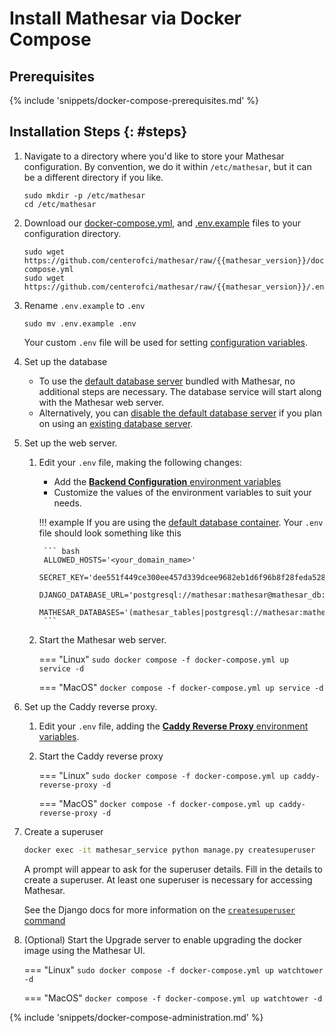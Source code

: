 # Install Mathesar via Docker Compose

## Prerequisites

{% include 'snippets/docker-compose-prerequisites.md' %}

## Installation Steps {: #steps}

1. Navigate to a directory where you'd like to store your Mathesar configuration. By convention, we do it within `/etc/mathesar`, but it can be a different directory if you like.

    ```
    sudo mkdir -p /etc/mathesar
    cd /etc/mathesar
    ```

1. Download our [docker-compose.yml](https://github.com/centerofci/mathesar/raw/{{mathesar_version}}/docker-compose.yml), and [.env.example](https://github.com/centerofci/mathesar/raw/{{mathesar_version}}/.env.example) files to your configuration directory.

    ```
    sudo wget https://github.com/centerofci/mathesar/raw/{{mathesar_version}}/docker-compose.yml
    sudo wget https://github.com/centerofci/mathesar/raw/{{mathesar_version}}/.env.example
    ```

1. Rename `.env.example` to `.env`

    ```
    sudo mv .env.example .env
    ```

    Your custom `.env` file will be used for setting [configuration variables](../../configuration/env-variables.md).

1. Set up the database
    - To use the [default database server](../../configuration/customize-docker-compose#default-db) bundled with Mathesar, no additional steps are necessary. The database service will start along with the Mathesar web server.
    - Alternatively, you can [disable the default database server](../../configuration/customize-docker-compose.md#disable-db-service) if you plan on using an [existing database server](../../configuration/connect-to-existing-db.md).

1. Set up the web server.

    1. Edit your `.env` file, making the following changes:

        - Add the [**Backend Configuration** environment variables](../../configuration/env-variables.md#backend)
        - Customize the values of the environment variables to suit your needs.

        !!! example
            If you are using the [default database container](../../configuration/customize-docker-compose#default-db). Your `.env` file should look something like this
            
            ``` bash
            ALLOWED_HOSTS='<your_domain_name>'
            SECRET_KEY='dee551f449ce300ee457d339dcee9682eb1d6f96b8f28feda5283aaa1a21'
            DJANGO_DATABASE_URL='postgresql://mathesar:mathesar@mathesar_db:5432/mathesar_django'
            MATHESAR_DATABASES='(mathesar_tables|postgresql://mathesar:mathesar@mathesar_db:5432/mathesar)'
            ```

    1. Start the Mathesar web server.

        === "Linux"
            ```
            sudo docker compose -f docker-compose.yml up service -d
            ```

        === "MacOS"
            ```
            docker compose -f docker-compose.yml up service -d
            ```

1. Set up the Caddy reverse proxy.

    1. Edit your `.env` file, adding the [**Caddy Reverse Proxy** environment variables](../../configuration/env-variables.md#caddy).
    
    1. Start the Caddy reverse proxy

        === "Linux"
            ```
            sudo docker compose -f docker-compose.yml up caddy-reverse-proxy -d
            ```

        === "MacOS"
            ```
            docker compose -f docker-compose.yml up caddy-reverse-proxy -d
            ```

1. Create a superuser

    ```bash
    docker exec -it mathesar_service python manage.py createsuperuser
    ```

    A prompt will appear to ask for the superuser details. Fill in the details to create a superuser. At least one superuser is necessary for accessing Mathesar.
    
    See the Django docs for more information on the [`createsuperuser` command](https://docs.djangoproject.com/en/4.2/ref/django-admin/#createsuperuser)

1. (Optional) Start the Upgrade server to enable upgrading the docker image using the Mathesar UI.

    === "Linux"
        ```
        sudo docker compose -f docker-compose.yml up watchtower -d
        ```

    === "MacOS"
        ```
        docker compose -f docker-compose.yml up watchtower -d
        ```

{% include 'snippets/docker-compose-administration.md' %}
